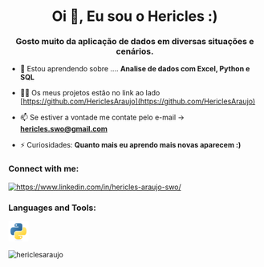 <h1 align="center">Oi 👋, Eu sou o Hericles :)</h1>
<h3 align="center">Gosto muito da aplicação de dados em diversas situações e cenários.</h3>

- 🌱 Estou aprendendo sobre .... **Analise de dados com Excel, Python e SQL**

- 👨‍💻 Os meus projetos estão no link ao lado [https://github.com/HericlesAraujo](https://github.com/HericlesAraujo)

- 📫 Se estiver a vontade me contate pelo e-mail -> **hericles.swo@gmail.com**

- ⚡ Curiosidades: **Quanto mais eu aprendo mais novas aparecem :)**

<h3 align="left">Connect with me:</h3>
<p align="left">
<a href="https://linkedin.com/in/https://www.linkedin.com/in/hericles-araujo-swo/" target="blank"><img align="center" src="https://raw.githubusercontent.com/rahuldkjain/github-profile-readme-generator/master/src/images/icons/Social/linked-in-alt.svg" alt="https://www.linkedin.com/in/hericles-araujo-swo/" height="30" width="40" /></a>
</p>

<h3 align="left">Languages and Tools:</h3>
<p align="left"> <a href="https://www.python.org" target="_blank" rel="noreferrer"> <img src="https://raw.githubusercontent.com/devicons/devicon/master/icons/python/python-original.svg" alt="python" width="40" height="40"/> </a> </p>

<p><img align="center" src="https://github-readme-stats.vercel.app/api/top-langs?username=hericlesaraujo&show_icons=true&locale=en&layout=compact" alt="hericlesaraujo" /></p>
